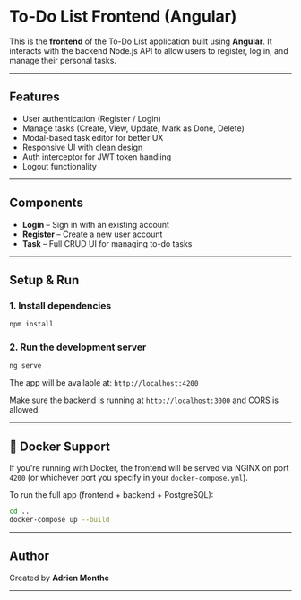 # To-Do List Frontend (Angular)

This is the **frontend** of the To-Do List application built using **Angular**. It interacts with the backend Node.js API to allow users to register, log in, and manage their personal tasks.

---

## Features

- User authentication (Register / Login)
- Manage tasks (Create, View, Update, Mark as Done, Delete)
- Modal-based task editor for better UX
- Responsive UI with clean design
- Auth interceptor for JWT token handling
- Logout functionality

---

## Components

- **Login** – Sign in with an existing account
- **Register** – Create a new user account
- **Task** – Full CRUD UI for managing to-do tasks

---

## Setup & Run

### 1. Install dependencies

```bash
npm install
```

### 2. Run the development server

```bash
ng serve
```

The app will be available at: `http://localhost:4200`

Make sure the backend is running at `http://localhost:3000` and CORS is allowed.

---

## 🐳 Docker Support

If you're running with Docker, the frontend will be served via NGINX on port `4200` (or whichever port you specify in your `docker-compose.yml`).

To run the full app (frontend + backend + PostgreSQL):

```bash
cd ..
docker-compose up --build
```

---

## Author

Created by **Adrien Monthe**

---
